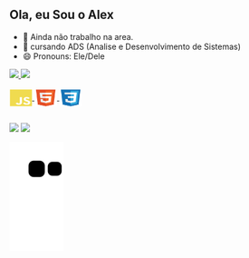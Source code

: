 ## Ola, eu Sou o Alex
- 🔭 Ainda não trabalho na area.
- 🌱 cursando  ADS (Analise e Desenvolvimento de Sistemas)
- 😄 Pronouns: Ele/Dele

<div align="">
  <a href="https://github.com/Alsants">
  <img height="180em" src="https://github-readme-stats.vercel.app/api?username=Alsants&show_icons=true&theme=dracula&include_all_commits=true&count_private=true"/>
  <img height="180em" src="https://github-readme-stats.vercel.app/api/top-langs/?username=Alsants&layout=compact&langs_count=7&theme=dracula"/>
</div>
  <div style="display: inline_block"><br>
  <img align="center" alt="Rafa-Js" height="30" width="40" src="https://raw.githubusercontent.com/devicons/devicon/master/icons/javascript/javascript-plain.svg">
  <img align="center" alt="Rafa-HTML" height="30" width="40" src="https://raw.githubusercontent.com/devicons/devicon/master/icons/html5/html5-original.svg">
  <img align="center" alt="Rafa-CSS" height="30" width="40" src="https://raw.githubusercontent.com/devicons/devicon/master/icons/css3/css3-original.svg">
 
 
</div>
  
  ##
  
  <div> 
  <a href="https://instagram.com/rafaballerini" target="_blank"><img src="https://img.shields.io/badge/-Instagram-%23E4405F?style=for-the-badge&logo=instagram&logoColor=white" target="_blank"></a> 
  <a href = "mailto:contatorafaballerini@gmail.com"><img src="https://img.shields.io/badge/-Gmail-%23333?style=for-the-badge&logo=gmail&logoColor=white" target="_blank"></a>

   ![Snake animation](https://github.com/rafaballerini/rafaballerini/blob/output/github-contribution-grid-snake.svg)
</div>
 
